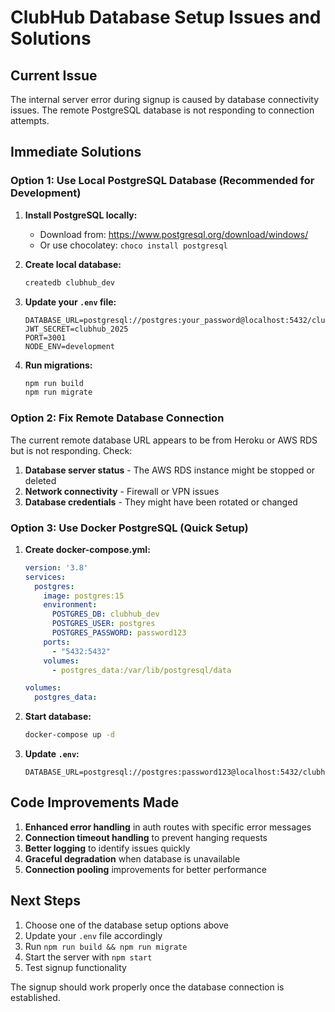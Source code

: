# ClubHub Database Setup Issues and Solutions

## Current Issue
The internal server error during signup is caused by database connectivity issues. The remote PostgreSQL database is not responding to connection attempts.

## Immediate Solutions

### Option 1: Use Local PostgreSQL Database (Recommended for Development)

1. **Install PostgreSQL locally:**
   - Download from: https://www.postgresql.org/download/windows/
   - Or use chocolatey: `choco install postgresql`

2. **Create local database:**
   ```sql
   createdb clubhub_dev
   ```

3. **Update your `.env` file:**
   ```env
   DATABASE_URL=postgresql://postgres:your_password@localhost:5432/clubhub_dev
   JWT_SECRET=clubhub_2025
   PORT=3001
   NODE_ENV=development
   ```

4. **Run migrations:**
   ```bash
   npm run build
   npm run migrate
   ```

### Option 2: Fix Remote Database Connection

The current remote database URL appears to be from Heroku or AWS RDS but is not responding. Check:

1. **Database server status** - The AWS RDS instance might be stopped or deleted
2. **Network connectivity** - Firewall or VPN issues
3. **Database credentials** - They might have been rotated or changed

### Option 3: Use Docker PostgreSQL (Quick Setup)

1. **Create docker-compose.yml:**
   ```yaml
   version: '3.8'
   services:
     postgres:
       image: postgres:15
       environment:
         POSTGRES_DB: clubhub_dev
         POSTGRES_USER: postgres
         POSTGRES_PASSWORD: password123
       ports:
         - "5432:5432"
       volumes:
         - postgres_data:/var/lib/postgresql/data
   
   volumes:
     postgres_data:
   ```

2. **Start database:**
   ```bash
   docker-compose up -d
   ```

3. **Update `.env`:**
   ```env
   DATABASE_URL=postgresql://postgres:password123@localhost:5432/clubhub_dev
   ```

## Code Improvements Made

1. **Enhanced error handling** in auth routes with specific error messages
2. **Connection timeout handling** to prevent hanging requests
3. **Better logging** to identify issues quickly
4. **Graceful degradation** when database is unavailable
5. **Connection pooling** improvements for better performance

## Next Steps

1. Choose one of the database setup options above
2. Update your `.env` file accordingly
3. Run `npm run build && npm run migrate`
4. Start the server with `npm start`
5. Test signup functionality

The signup should work properly once the database connection is established.
